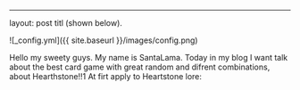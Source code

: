 ---
layout: post
titl (shown below).

![_config.yml]({{ site.baseurl }}/images/config.png)

Hello my sweety guys. My name is SantaLama.
Today in my blog I want talk about the best card game with great random and difrent combinations, about Hearthstone!!1
At firt  apply to Heartstone lore:
